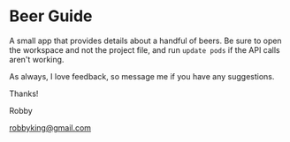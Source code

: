 # Beer Guide

A small app that provides details about a handful of beers. Be sure to open the workspace and not the project file, and run `update pods` if the API calls aren't working. 

As always, I love feedback, so message me if you have any suggestions. 

Thanks! 

Robby

robbyking@gmail.com
